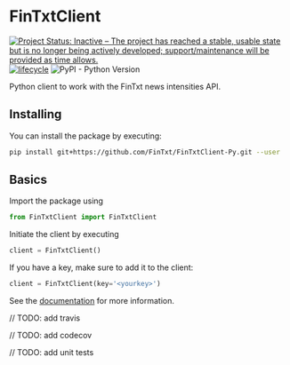# FinTxtClient

[![Project Status: Inactive – The project has reached a stable, usable state but is no longer being actively developed; support/maintenance will be provided as time allows.](http://www.repostatus.org/badges/latest/active.svg)](http://www.repostatus.org/#active) [![lifecycle](https://img.shields.io/badge/lifecycle-experimental-orange.svg)](https://www.tidyverse.org/lifecycle/#experimental)
![PyPI - Python Version](https://img.shields.io/pypi/pyversions/Django.svg)

Python client to work with the FinTxt news intensities API.

## Installing

You can install the package by executing:

```bash
pip install git+https://github.com/FinTxt/FinTxtClient-Py.git --user
```

## Basics

Import the package using

```python
from FinTxtClient import FinTxtClient
```

Initiate the client by executing

```python
client = FinTxtClient()
```

If you have a key, make sure to add it to the client:

```python
client = FinTxtClient(key='<yourkey>')
```

See the [documentation](https://fintxt.github.io/documentation/theapi.html) for more information.

// TODO: add travis

// TODO: add codecov

// TODO: add unit tests
